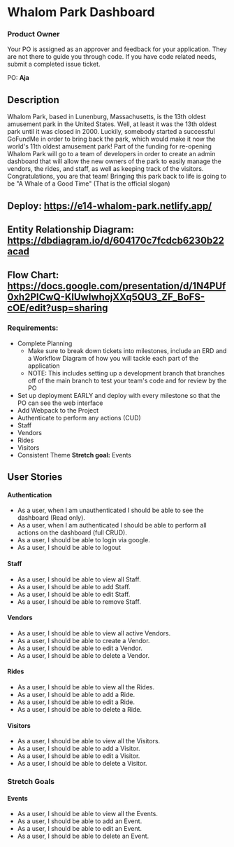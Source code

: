 # Whalom Park Dashboard

### Product Owner
Your PO is assigned as an approver and feedback for your application. They are not there to guide you through code. If you have code related needs, submit a completed issue ticket.

PO: **Aja**

## Description
Whalom Park, based in Lunenburg, Massachusetts, is the 13th oldest amusement park in the United States.  Well, at least it was the 13th oldest park until it was closed in 2000.  Luckily, somebody started a successful GoFundMe in order to bring back the park, which would make it now the world's 11th oldest amusement park!  Part of the funding for re-opening Whalom Park will go to a team of developers in order to create an admin dashboard that will allow the new owners of the park to easily manage the vendors, the rides, and staff, as well as keeping track of the visitors.  Congratulations, you are that team!  Bringing this park back to life is going to be "A Whale of a Good Time" (That is the official slogan)

## Deploy: https://e14-whalom-park.netlify.app/

## Entity Relationship Diagram: https://dbdiagram.io/d/604170c7fcdcb6230b22acad

## Flow Chart: https://docs.google.com/presentation/d/1N4PUf0xh2PICwQ-KIUwIwhojXXq5QU3_ZF_BoFS-cOE/edit?usp=sharing
### Requirements:
* Complete Planning
    * Make sure to break down tickets into milestones, include an ERD and a Workflow Diagram of how you will tackle each part of the application
    * NOTE: This includes setting up a development branch that branches off of the main branch to test your team's code and for review by the PO
* Set up deployment EARLY and deploy with every milestone so that the PO can see the web interface
* Add Webpack to the Project
* Authenticate to perform any actions (CUD)
* Staff
* Vendors
* Rides
* Visitors
* Consistent Theme
**Stretch goal:** Events

## User Stories
#### Authentication
* As a user, when I am unauthenticated I should be able to see the dashboard (Read only).
* As a user, when I am authenticated I should be able to perform all actions on the dashboard (full CRUD).
* As a user, I should be able to login via google.
* As a user, I should be able to logout

#### Staff
* As a user, I should be able to view all Staff.
* As a user, I should be able to add Staff.
* As a user, I should be able to edit Staff.
* As a user, I should be able to remove Staff.

#### Vendors
* As a user, I should be able to view all active Vendors.
* As a user, I should be able to create a Vendor.
* As a user, I should be able to edit a Vendor.
* As a user, I should be able to delete a Vendor.

#### Rides
* As a user, I should be able to view all the Rides.
* As a user, I should be able to add a Ride.
* As a user, I should be able to edit a Ride.
* As a user, I should be able to delete a Ride.

#### Visitors
* As a user, I should be able to view all the Visitors.
* As a user, I should be able to add a Visitor.
* As a user, I should be able to edit a Visitor.
* As a user, I should be able to delete a Visitor.

### Stretch Goals
#### Events
* As a user, I should be able to view all the Events.
* As a user, I should be able to add an Event.
* As a user, I should be able to edit an Event.
* As a user, I should be able to delete an Event.
